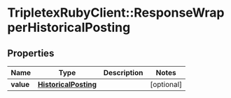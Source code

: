 # TripletexRubyClient::ResponseWrapperHistoricalPosting

## Properties
Name | Type | Description | Notes
------------ | ------------- | ------------- | -------------
**value** | [**HistoricalPosting**](HistoricalPosting.md) |  | [optional] 


